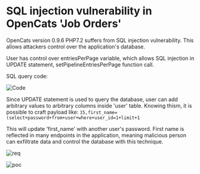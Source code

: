 
# SQL injection vulnerability in OpenCats 'Job Orders'

OpenCats version 0.9.6 PHP7.2 suffers from SQL injection vulnerability.
This allows attackers control over the application's database.

User has control over entriesPerPage variable, which allows SQL injection in UPDATE statement, setPipelineEntriesPerPage function call.

SQL query code:

![Code](https://user-images.githubusercontent.com/57464251/192616786-d77f2f1a-a944-442b-a0a1-9bfeb45aea02.png)

Since UPDATE statement is used to query the database, user can add arbitrary values to arbitrary columns inside 'user' table.
Knowing thism, it is possible to craft payload like:
`15,first_name=(select+password+from+user+where+user_id=1+limit+1`  

This will update 'first_name' with another user's password.
First name is reflected in many endpoints in the application, meaning malicious person can exfiltrate data and control the database with this technique.

![req](https://user-images.githubusercontent.com/57464251/192617442-b2d25b34-0fa4-4493-9bd6-7c59eb6411bc.png)

![poc](https://user-images.githubusercontent.com/57464251/192617758-e6912c3f-f7b5-40e9-b4cc-2d49a6f8d5cf.png)
